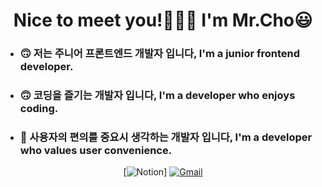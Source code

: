 <!--
**choseonghwan91/choseonghwan91** is a ✨ _special_ ✨ repository because its `README.md` (this file) appears on your GitHub profile.

Here are some ideas to get you started:

- 🔭 I’m currently working on ...
- 🌱 I’m currently learning ...
- 👯 I’m looking to collaborate on ...
- 🤔 I’m looking for help with ...
- 💬 Ask me about ...
- 📫 How to reach me: ...
- 😄 Pronouns: ...
- ⚡ Fun fact: ...
-->

<h1 align='center'>Nice to meet you!🙋🏻‍♂️ I'm Mr.Cho😃</h1>
<ul align='left'>
	<li><h3>🙃 저는 주니어 프론트엔드 개발자 입니다, I'm a junior frontend developer.</h3></li>
	<li><h3>🙃 코딩을 즐기는 개발자 입니다, I'm a developer who enjoys coding.</h3></li>
	<li><h3>🙂 사용자의 편의를 중요시 생각하는 개발자 입니다, I'm a developer who values user convenience.</h3></li>
</ul>

<div align='center'>
	
[![Notion](https://img.shields.io/badge/Notion-%23000000.svg?style=for-the-badge&logo=notion&logoColor=white)]
[![Gmail](https://img.shields.io/badge/Gmail-D14836?style=for-the-badge&logo=gmail&logoColor=white&link=mailto:choseonghwan91@gmail.com)](mailto:choseonghwan91@gmail.com)
</div>
